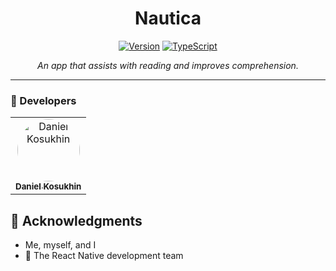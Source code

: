 <div align="center">

# Nautica

[![Version](https://img.shields.io/badge/version-1.0.0--stable-blue)](https://github.com/fishnos/Nautica/releases)
[![TypeScript](https://img.shields.io/badge/TypeScript-%3E%3D3.0.0-blue.svg)](https://react.dev)

*An app that assists with reading and improves comprehension.*

</div>

---

### 🔧 Developers
<table>
  <tr>
    <td align="center">
      <a href="https://github.com/fishnos">
        <img src="https://github.com/fishnos.png" width="100px;" style="border-radius: 50%;" alt="Daniel Kosukhin"/><br />
        <sub><b>Daniel Kosukhin</b></sub>
      </a>
      <br/>
      <sub></sub>
    </td>
  </tr>
</table>

## 🙏 Acknowledgments

- Me, myself, and I
- 💛 The React Native development team